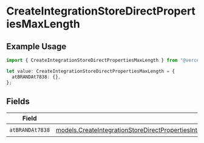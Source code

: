 # CreateIntegrationStoreDirectPropertiesMaxLength

## Example Usage

```typescript
import { CreateIntegrationStoreDirectPropertiesMaxLength } from "@vercel/sdk/models/createintegrationstoredirectop.js";

let value: CreateIntegrationStoreDirectPropertiesMaxLength = {
  atBRANDAt7838: {},
};
```

## Fields

| Field                                                                                                                                                                                                                                                                                  | Type                                                                                                                                                                                                                                                                                   | Required                                                                                                                                                                                                                                                                               | Description                                                                                                                                                                                                                                                                            |
| -------------------------------------------------------------------------------------------------------------------------------------------------------------------------------------------------------------------------------------------------------------------------------------- | -------------------------------------------------------------------------------------------------------------------------------------------------------------------------------------------------------------------------------------------------------------------------------------- | -------------------------------------------------------------------------------------------------------------------------------------------------------------------------------------------------------------------------------------------------------------------------------------- | -------------------------------------------------------------------------------------------------------------------------------------------------------------------------------------------------------------------------------------------------------------------------------------- |
| `atBRANDAt7838`                                                                                                                                                                                                                                                                        | [models.CreateIntegrationStoreDirectPropertiesIntegrationsResponse200ApplicationJSONResponseBodyStoreProductMetadataSchemaAtBRANDAt7838](../models/createintegrationstoredirectpropertiesintegrationsresponse200applicationjsonresponsebodystoreproductmetadataschemaatbrandat7838.md) | :heavy_check_mark:                                                                                                                                                                                                                                                                     | N/A                                                                                                                                                                                                                                                                                    |